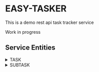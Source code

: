 # EASY-TASKER
This is a demo rest api task tracker service

Work in progress

## Service Entities
<details><summary>TASK</summary>
&nbsp;&nbsp;&nbsp;&nbsp;&nbsp;Task is the main entity of the service. Task can have multiple subtasks.<br/>
&nbsp;&nbsp;&nbsp;&nbsp;&nbsp;When Task is deleted, all of its subtasks are deleted too.
</details>
<details><summary>SUBTASK</summary>
&nbsp;&nbsp;&nbsp;&nbsp;&nbsp;Subtask is a dependent entity, i.e. it does not exist on its own, only on a Task.
</details>
